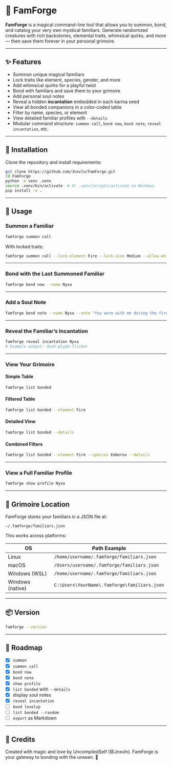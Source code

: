 # 🐾 FamForge

**FamForge** is a magical command-line tool that allows you to summon, bond, and catalog your very own mystical familiars. Generate randomized creatures with rich backstories, elemental traits, whimsical quirks, and more — then save them forever in your personal grimoire.

---

## ✨ Features

- Summon unique magical familiars
- Lock traits like element, species, gender, and more
- Add whimsical quirks for a playful twist
- Bond with familiars and save them to your grimoire
- Add personal soul notes
- Reveal a hidden **incantation** embedded in each karma seed
- View all bonded companions in a color-coded table
- Filter by name, species, or element
- View detailed familiar profiles with `--details`
- Modular command structure: `summon call`, `bond now`, `bond note`, `reveal incantation`, etc.

---

## 🚀 Installation

Clone the repository and install requirements:

```bash
git clone https://github.com/Jnxvln/FamForge.git
cd FamForge
python -m venv .venv
source .venv/bin/activate  # Or .venv\Scripts\activate on Windows
pip install -e .
```

---

## 🧙 Usage

### Summon a Familiar

```bash
famforge summon call
```

With locked traits:

```bash
famforge summon call --lock-element Fire --lock-size Medium --allow-whimsy
```

---

### Bond with the Last Summoned Familiar

```bash
famforge bond now --name Nyxa
```

---

### Add a Soul Note

```bash
famforge bond note --name Nyxa --note "You were with me during the fire."
```

---

### Reveal the Familiar’s Incantation

```bash
famforge reveal incantation Nyxa
# Example output: dusk-glyph-flicker
```

---

### View Your Grimoire

#### Simple Table

```bash
famforge list bonded
```

#### Filtered Table

```bash
famforge list bonded --element Fire
```

#### Detailed View

```bash
famforge list bonded --details
```

#### Combined Filters

```bash
famforge list bonded --element Fire --species Emberox --details
```

---

### View a Full Familiar Profile

```bash
famforge show profile Nyxa
```

---

## 📂 Grimoire Location

FamForge stores your familiars in a JSON file at:

```
~/.famforge/familiars.json
```

This works across platforms:

| OS               | Path Example                                   |
|------------------|------------------------------------------------|
| Linux            | `/home/username/.famforge/familiars.json`      |
| macOS            | `/Users/username/.famforge/familiars.json`     |
| Windows (WSL)    | `/home/username/.famforge/familiars.json`      |
| Windows (native) | `C:\Users\YourName\.famforge\familiars.json`

---

## 📦 Version

```bash
famforge --version
```

---

## 🔮 Roadmap

- [x] `summon`
- [x] `summon call`
- [x] `bond now`
- [x] `bond note`
- [x] `show profile`
- [x] `list bonded` with `--details`
- [x] display soul notes
- [x] `reveal incantation`
- [ ] `bond levelup`
- [ ] `list bonded --random`
- [ ] `export` as Markdown

---

## 🧡 Credits

Created with magic and love by UncompiledSelf (@Jnxvln). FamForge is your gateway to bonding with the unseen. 🌙
